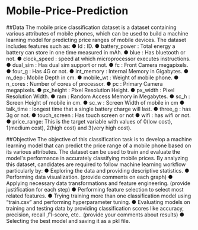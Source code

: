 # Mobile-Price-Prediction 

##Data
The mobile price classification dataset is a dataset containing various attributes of mobile
phones, which can be used to build a machine learning model for predicting price ranges of
mobile devices. The dataset includes features such as:
● Id : ID.
● battery_power : Total energy a battery can store in one time measured in mAh.
● blue : Has bluetooth or not.
● clock_speed : speed at which microprocessor executes instructions.
● dual_sim : Has dual sim support or not.
● fc : Front Camera megapixels.
● four_g : Has 4G or not.
● int_memory : Internal Memory in Gigabytes.
● m_dep : Mobile Depth in cm.
● mobile_wt : Weight of mobile phone.
● n_cores : Number of cores of processor.
● pc : Primary Camera megapixels.
● px_height : Pixel Resolution Height.
● px_width : Pixel Resolution Width.
● ram : Random Access Memory in Megabytes.
● sc_h : Screen Height of mobile in cm.
● sc_w : Screen Width of mobile in cm
● talk_time : longest time that a single battery charge will last.
● three_g : has 3g or not.
● touch_screen : Has touch screen or not
● wifi : has wifi or not.
● price_range: This is the target variable with values of 0(low cost), 1(medium cost),
2(high cost) and 3(very high cost).

##Objective
The objective of this classification task is to develop a machine learning model that can predict
the price range of a mobile phone based on its various attributes. The dataset can be used to
train and evaluate the model's performance in accurately classifying mobile prices.
By analyzing this dataset, candidates are required to follow machine learning workflow
particularly by:
● Exploring the data and providing descriptive statistics.
● Performing data visualization. (provide comments on each graph)
● Applying necessary data transformations and feature engineering. (provide justification
for each step)
● Performing feature selection to select most related features.
● Trying training more than one classification model using “train.csv” and performing
hyperparameter tuning.
● Evaluating models on training and testing data by providing classification scores like
accuracy, precision, recall ,f1-score, etc.. (provide your comments about results)
● Selecting the best model and saving it as a pkl file.

